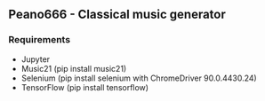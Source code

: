 ## Peano666 - Classical music generator

### Requirements

- Jupyter
- Music21 (pip install music21)
- Selenium (pip install selenium with ChromeDriver 90.0.4430.24)
- TensorFlow (pip install tensorflow)

